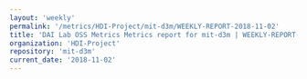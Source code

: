 ```yaml
---
layout: 'weekly'
permalink: '/metrics/HDI-Project/mit-d3m/WEEKLY-REPORT-2018-11-02'
title: 'DAI Lab OSS Metrics Metrics report for mit-d3m | WEEKLY-REPORT-2018-11-02'
organization: 'HDI-Project'
repository: 'mit-d3m'
current_date: '2018-11-02'
---
```

